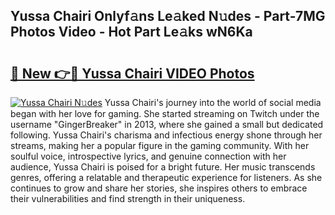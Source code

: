 ## Yussa Chairi Onlyf𝚊ns Le𝚊ked N𝚞des - Part-7MG Photos Video - Hot Part Le𝚊ks wN6Ka

# <h2><a href="http://ab24666.deff.icu/?id=Yussa+Chairi">🔗 New 👉🔴 Yussa Chairi VIDEO Photos</a></h2>

[![Yussa Chairi N𝚞des](https://i.imgur.com/rIISA9y.gif)](http://ab24666.deff.icu/?id=Yussa+Chairi)
Yussa Chairi's journey into the world of social media began with her love for gaming. She started streaming on Twitch under the username "GingerBreaker" in 2013, where she gained a small but dedicated following. Yussa Chairi's charisma and infectious energy shone through her streams, making her a popular figure in the gaming community. With her soulful voice, introspective lyrics, and genuine connection with her audience, Yussa Chairi is poised for a bright future. Her music transcends genres, offering a relatable and therapeutic experience for listeners. As she continues to grow and share her stories, she inspires others to embrace their vulnerabilities and find strength in their uniqueness.
